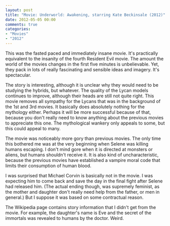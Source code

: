 ```yaml
---
layout: post
title: "Movie: Underworld: Awakening, starring Kate Beckinsale (2012)"
date: 2012-05-05 00:00
comments: true
categories:
- "Movies"
- "2012"
---
```


This was the fasted paced and immediately insane movie. It's
practically equivalent to the insanity of the fourth Resident Evil
movie. The amount the world of the movies changes in the first five
minutes is unbelievable. Yet, they pack in lots of really
fascinating and sensible ideas and imagery. It's spectacular.

The story is interesting, although it is unclear why they would
need to be studying the hybrids, but whatever. The quality of the
Lycan models continues to improve, although their heads are still
not quite right. This movie removes all sympathy for the Lycans
that was in the background of the 1st and 3rd movies. It basically
does absolutely nothing for the mythology either. Perhaps it will
be more successful because of that, because you don't really need
to know anything about the previous movies to appreciate this
one. The mythological wankery only appeals to some, but this could
appeal to many.

The movie was noticeably more gory than previous movies. The only
time this bothered me was at the very beginning when Selene was
killing humans escaping. I don't mind gore when it is directed at
monsters or aliens, but humans shouldn't receive it. It is also
kind of uncharacteristic, because the previous movies have
established a vampire moral code that limits their consumption of
human blood.

I was surprised that Michael Corvin is basically not in the
movie. I was expecting him to come back and save the day in the
final fight after Selene had released him. (The actual ending
though, was supremely feminist, as the mother and daughter don't
really need help from the father, or men in general.) But I suppose
it was based on some contractual reason.

The Wikipedia page contains story information that I didn't get
from the movie. For example, the daughter's name is Eve and the
secret of the immortals was revealed to humans by the
doctor. Weird.
